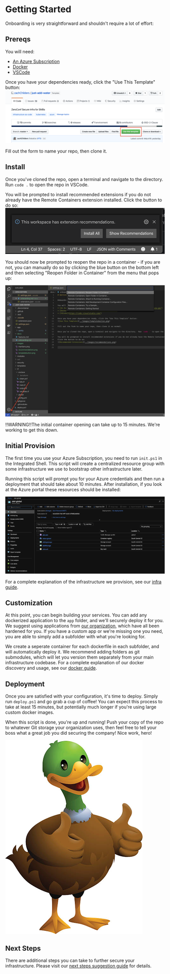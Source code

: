 # Getting Started

Onboarding is very straightforward and shouldn't require a lot of effort:

## Prereqs

You will need:

* [An Azure Subscription](https://azure.microsoft.com/en-us/pricing/purchase-options/pay-as-you-go/)
* [Docker](https://www.docker.com/products/docker-desktop)
* [VSCode](https://code.visualstudio.com/)

Once you have your dependencies ready, click the "Use This Template" button:
![Use This Template](../images/templatebutton.png)

Fill out the form to name your repo, then clone it.

## Install

Once you've cloned the repo, open a terminal and navigate to the directory.  Run
`code .` to open the repo in VSCode.

You will be prompted to install recommended extensions if you do not already have
the Remote Containers extension installed.
Click the button to do so:
![Recommended Extensions](../images/recommendations.png)

You should now be prompted to reopen the repo in a container - if you are not,
you can manually do so by clicking the blue button on the bottom left and then
selecting "Reopen Folder in Container" from the menu that pops up:

![Reopen In Container](../images/openincontainer.png)

!!WARNING!!The initial container opening can take up to 15 minutes.  We're
working to get this down.

## Initial Provision

The first time you use your Azure Subscription, you need to run `init.ps1` in
the Integrated Shell.  This script will create a centralized resource group
with some infrastructure we use to bootstrap other infrastructure later.

Running this script will prompt you for your Azure credentials and then run a
deployment that should take about 10 minutes.  After installation, if you look at the Azure portal
 these resources should be installed:

![Centralized Infrastructure](../images/centralizedinfra.png)

For a complete explanation of the infrastructure we provision, see our [infra guide](./infrastructure.md).

## Customization

At this point, you can begin building your services.  You can add any dockerized
application to the `app` folder, and we'll securely deploy it for you.
We suggest using applications from [our organization](https://github.com/mics-sbd),
which have all been hardened for you.  If you have a custom app or we're missing one
you need, you are able to simply add a subfolder with what you're looking for.

We create a seperate container for each dockerfile in each subfolder, and
will automatically deploy it.  We recommend adding folders as git submodules,
which will let you version them separately from your main infrastructure codebase.
For a complete explanation of our docker discovery and usage, see our [docker guide](./docker.md).

## Deployment

Once you are satisfied with your configuration, it's time to deploy.  Simply run
`deploy.ps1` and go grab a cup of coffee!  You can expect this process to take
at least 15 minutes, but potentially much longer if you're using large custom docker images.

When this script is done, you're up and running!  Push your copy of the repo to whatever
Git storage your organization uses, then feel free to tell your boss what a great job you
did securing the company!  Nice work, hero!

![You Did It](../images/youdidit.png)

## Next Steps

There are additional steps you can take to further secure your infrastructure.  Please visit
our [next steps suggestion guide](nextsteps.md) for details.

